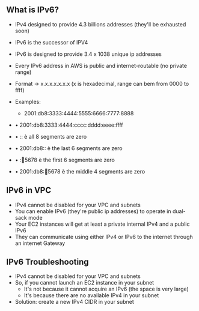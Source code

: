 ## What is IPv6?

- IPv4 designed to provide 4.3 billions addresses (they'll be exhausted soon)

- IPv6 is the successor of IPV4
- IPv6 is designed to provide 3.4 x 1038 unique ip addresses
- Every IPv6 address in AWS is public and internet-routable (no private range)
- Format -> x.x.x.x.x.x.x (x is hexadecimal, range can bem from 0000 to ffff)
- Examples: 
   - 2001:db8:3333:4444:5555:6666:7777:8888
- • 2001:db8:3333:4444:cccc:dddd:eeee:ffff
- • :: è all 8 segments are zero
- • 2001:db8:: è the last 6 segments are zero
- • ::1234:5678 è the first 6 segments are zero
- • 2001:db8::1234:5678 è the middle 4 segments are zero

## IPv6 in VPC
- IPv4 cannot be disabled for your VPC and subnets
- You can enable IPv6 (they're public ip addresses) to operate in dual-sack mode
- Your EC2 instances will get at least a private internal IPv4 and a public IPv6
- They can communicate using either IPv4 or IPv6 to the internet through an internet Gateway

## IPv6 Troubleshooting
- IPv4 cannot be disabled for your VPC and subnets
- So, if you cannot launch an EC2 instance in your subnet
    - It's not because it cannot acquire an IPv6 (the space is very large)
    - It's because there are no available IPv4 in your subnet
- Solution: create a new IPv4 CIDR in your subnet
